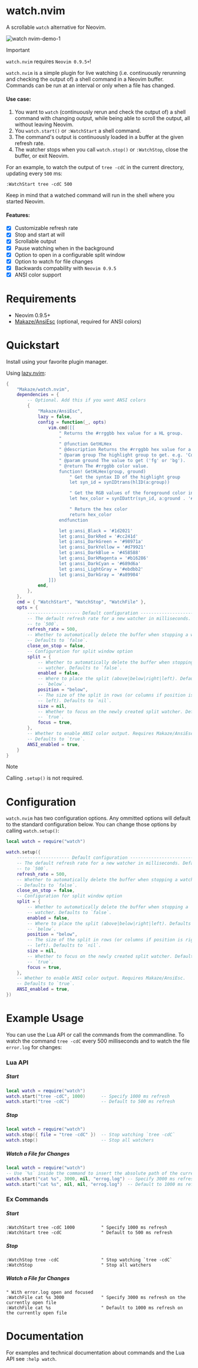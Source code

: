 # watch.nvim

A scrollable `watch` alternative for Neovim.

![watch nvim-demo-1](demo.gif)


> [!IMPORTANT]
> `watch.nvim` requires `Neovim 0.9.5+`!

`watch.nvim` is a simple plugin for live watching (i.e. continuously rerunning and checking the output of) a shell command in a Neovim buffer. Commands can be run at an interval or only when a file has changed.

#### Use case:

1. You want to `watch` (continuously rerun and check the output of) a shell
   command with changing output, while being able to scroll the output, all
   without leaving Neovim.
2. You `watch.start()` or `:WatchStart` a shell command.
3. The command's output is continuously loaded in a buffer at the given refresh
   rate.
4. The watcher stops when you call `watch.stop()` or `:WatchStop`, close the
   buffer, or exit Neovim.

For an example, to watch the output of `tree -cdC` in the current directory,
updating every `500` ms:

```vim
:WatchStart tree -cdC 500
```

Keep in mind that a watched command will run in the shell where you
started Neovim.

#### Features:
- [x] Customizable refresh rate
- [x] Stop and start at will
- [x] Scrollable output
- [x] Pause watching when in the background
- [x] Option to open in a configurable split window
- [x] Option to watch for file changes
- [x] Backwards compability with `Neovim 0.9.5`
- [x] ANSI color support

# Requirements

* Neovim 0.9.5+
* [Makaze/AnsiEsc](https://github.com/Makaze/AnsiEsc) (optional, required for ANSI colors)

# Quickstart

Install using your favorite plugin manager.

Using [lazy.nvim](https://github.com/nvim-telescope/telescope.nvim):

```lua
{
    "Makaze/watch.nvim",
    dependencies = {
        -- Optional. Add this if you want ANSI colors
        {
            "Makaze/AnsiEsc",
            lazy = false,
            config = function(_, opts)
                vim.cmd([[
                    " Returns the #rrggbb hex value for a HL group.
                    "
                    " @function GetHLHex
                    " @description Returns the #rrggbb hex value for a HL group.
                    " @param group The highlight group to get. e.g. 'Comment'
                    " @param ground The value to get ('fg' or 'bg').
                    " @return The #rrggbb color value.
                    function! GetHLHex(group, ground)
                        " Get the syntax ID of the highlight group
                        let syn_id = synIDtrans(hlID(a:group))

                        " Get the RGB values of the foreground color in GUI mode
                        let hex_color = synIDattr(syn_id, a:ground . '#')

                        " Return the hex color
                        return hex_color
                    endfunction

                    let g:ansi_Black = '#1d2021'
                    let g:ansi_DarkRed = '#cc241d'
                    let g:ansi_DarkGreen = '#98971a'
                    let g:ansi_DarkYellow = '#d79921'
                    let g:ansi_DarkBlue = '#458588'
                    let g:ansi_DarkMagenta = '#b16286'
                    let g:ansi_DarkCyan = '#689d6a'
                    let g:ansi_LightGray = '#ebdbb2'
                    let g:ansi_DarkGray = '#a89984'
                ]])
            end,
        },
    },
    cmd = { "WatchStart", "WatchStop", "WatchFile" },
    opts = {
        -------------------- Default configuration -----------------------------
        -- The default refresh rate for a new watcher in milliseconds. Defaults
        -- to `500`.
        refresh_rate = 500,
        -- Whether to automatically delete the buffer when stopping a watcher.
        -- Defaults to `false`.
        close_on_stop = false,
        -- Configuration for split window option
        split = {
            -- Whether to automatically delete the buffer when stopping a
            -- watcher. Defaults to `false`.
            enabled = false,
            -- Where to place the split (above|below|right|left). Defaults to
            -- `below`.
            position = "below",
            -- The size of the split in rows (or columns if position is right or
            -- left). Defaults to `nil`.
            size = nil,
            -- Whether to focus on the newly created split watcher. Defaults to
            -- `true`.
            focus = true,
        },
        -- Whether to enable ANSI color output. Requires Makaze/AnsiEsc.
        -- Defaults to `true`.
        ANSI_enabled = true,
    }
}
```

> [!NOTE]
> Calling `.setup()` is not required.

# Configuration

`watch.nvim` has two configuration options. Any ommitted options will default to the standard configuration below. You can change those options by calling `watch.setup()`:

```lua
local watch = require("watch")

watch.setup({
    -------------------- Default configuration -----------------------------
    -- The default refresh rate for a new watcher in milliseconds. Defaults
    -- to `500`.
    refresh_rate = 500,
    -- Whether to automatically delete the buffer when stopping a watcher.
    -- Defaults to `false`.
    close_on_stop = false,
    -- Configuration for split window option
    split = {
        -- Whether to automatically delete the buffer when stopping a
        -- watcher. Defaults to `false`.
        enabled = false,
        -- Where to place the split (above|below|right|left). Defaults to
        -- `below`.
        position = "below",
        -- The size of the split in rows (or columns if position is right or
        -- left). Defaults to `nil`.
        size = nil,
        -- Whether to focus on the newly created split watcher. Defaults to
        -- `true`.
        focus = true,
    },
    -- Whether to enable ANSI color output. Requires Makaze/AnsiEsc.
    -- Defaults to `true`.
    ANSI_enabled = true,
})
```

# Example Usage

You can use the Lua API or call the commands from the commandline. To watch the command `tree -cdC` every 500 milliseconds and to watch the file `error.log` for changes:

### Lua API

##### Start

```lua
local watch = require("watch")
watch.start("tree -cdC", 1000)      -- Specify 1000 ms refresh
watch.start("tree -cdC")            -- Default to 500 ms refresh
```

##### Stop

```lua
local watch = require("watch")
watch.stop({ file = "tree -cdC" })  -- Stop watching `tree -cdC`
watch.stop()                        -- Stop all watchers
```

##### Watch a File for Changes

```lua
local watch = require("watch")
-- Use `%s` inside the command to insert the absolute path of the current file.
watch.start("cat %s", 3000, nil, "errog.log") -- Specify 3000 ms refresh
watch.start("cat %s", nil, nil, "errog.log")  -- Default to 1000 ms refresh
```

### Ex Commands

##### Start

```vim
:WatchStart tree -cdC 1000          " Specify 1000 ms refresh
:WatchStart tree -cdC               " Default to 500 ms refresh
```

##### Stop

```vim
:WatchStop tree -cdC                " Stop watching `tree -cdC`
:WatchStop                          " Stop all watchers
```

##### Watch a File for Changes

```vim
" With error.log open and focused
:WatchFile cat %s 3000              " Specify 3000 ms refresh on the currently open file
:WatchFile cat %s                   " Default to 1000 ms refresh on the currently open file
```

# Documentation

For examples and technical documentation about commands and the Lua API see `:help watch`.
